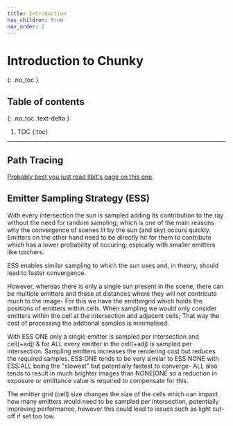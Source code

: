```yaml
---
title: Introduction
has_children: true
nav_order: 2
---
```


# Introduction to Chunky
{: .no_toc }

## Table of contents
{: .no_toc .text-delta }

1. TOC
{:toc}

---

## Path Tracing

[Probably best you just read llbit's page on this one](https://chunky.llbit.se/path_tracing.html).

## Emitter Sampling Strategy (ESS)

With every intersection the sun is sampled adding its contribution to the ray without the need for random sampling; which is one of the main reasons why the convergence of scenes lit by the sun (and sky) occurs quickly. Emitters on the other hand need to be directly hit for them to contribute which has a lower probability of occuring; espically with smaller emitters like torchers.

ESS enables similar sampling to which the sun uses and, in theory, should lead to faster convergence.

However, whereas there is only a single sun present in the scene, there can be multiple emitters and those at distances where they will not contribute much to the image- For this we have the emittergrid which holds the positions of emitters within cells. When sampling we would only consider emitters within the cell at the intersection and adjacent cells; That way the cost of processing the addtional samples is minimalised.

With ESS ONE only a single emitter is sampled per intersection and cell(+adj) & for ALL every emitter in the cell(+adj) is sampled per intersection. Sampling emitters increases the rendering cost but reduces the required samples. ESS:ONE tends to be very similar to ESS:NONE with ESS:ALL being the "slowest" but potentially fastest to converge- ALL also tends to result in much brighter images than NONE|ONE so a reduction in exposure or emittance value is required to compensate for this.

The emitter grid (cell) size changes the size of the cells which can impact how many emitters would need to be sampled per intersection, potentially improving performance, however this could lead to issues such as light cut-off if set too low.

